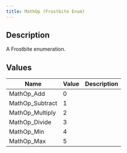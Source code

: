 ```yaml
---
title: MathOp (Frostbite Enum)
---
```

## Description

A Frostbite enumeration.

## Values

| Name             | Value | Description |
| ---------------- | ----- | ----------- |
| MathOp\_Add      | 0     |             |
| MathOp\_Subtract | 1     |             |
| MathOp\_Multiply | 2     |             |
| MathOp\_Divide   | 3     |             |
| MathOp\_Min      | 4     |             |
| MathOp\_Max      | 5     |             |
